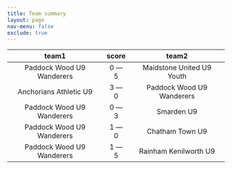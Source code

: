 ```yaml
---
title: Team summary
layout: page
nav-menu: false
exclude: true
---
```




|           team1           |    score    |           team2           |
|:-------------------------:|:-----------:|:-------------------------:|
| Paddock Wood U9 Wanderers | 0 &mdash; 5 | Maidstone United U9 Youth |
|  Anchorians Athletic U9   | 3 &mdash; 0 | Paddock Wood U9 Wanderers |
| Paddock Wood U9 Wanderers | 0 &mdash; 3 |        Smarden U9         |
| Paddock Wood U9 Wanderers | 1 &mdash; 0 |      Chatham Town U9      |
| Paddock Wood U9 Wanderers | 1 &mdash; 5 |   Rainham Kenilworth U9   |

